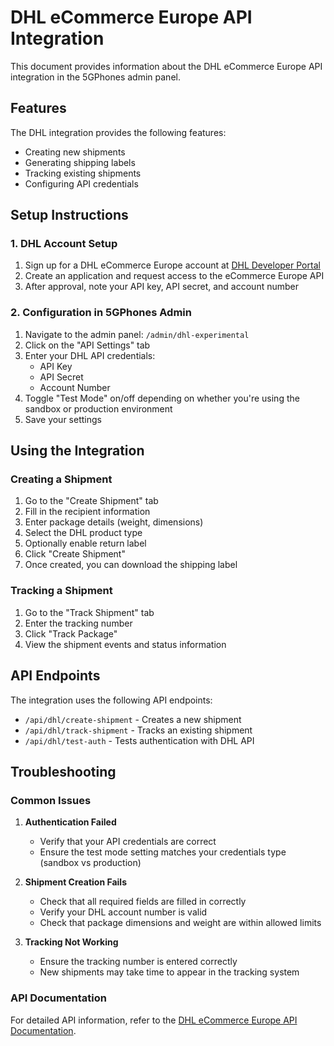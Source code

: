 # DHL eCommerce Europe API Integration

This document provides information about the DHL eCommerce Europe API integration in the 5GPhones admin panel.

## Features

The DHL integration provides the following features:
- Creating new shipments
- Generating shipping labels
- Tracking existing shipments
- Configuring API credentials

## Setup Instructions

### 1. DHL Account Setup

1. Sign up for a DHL eCommerce Europe account at [DHL Developer Portal](https://developer.dhl.com/)
2. Create an application and request access to the eCommerce Europe API
3. After approval, note your API key, API secret, and account number

### 2. Configuration in 5GPhones Admin

1. Navigate to the admin panel: `/admin/dhl-experimental`
2. Click on the "API Settings" tab
3. Enter your DHL API credentials:
   - API Key
   - API Secret
   - Account Number
4. Toggle "Test Mode" on/off depending on whether you're using the sandbox or production environment
5. Save your settings

## Using the Integration

### Creating a Shipment

1. Go to the "Create Shipment" tab
2. Fill in the recipient information
3. Enter package details (weight, dimensions)
4. Select the DHL product type
5. Optionally enable return label
6. Click "Create Shipment"
7. Once created, you can download the shipping label

### Tracking a Shipment

1. Go to the "Track Shipment" tab
2. Enter the tracking number
3. Click "Track Package"
4. View the shipment events and status information

## API Endpoints

The integration uses the following API endpoints:

- `/api/dhl/create-shipment` - Creates a new shipment
- `/api/dhl/track-shipment` - Tracks an existing shipment
- `/api/dhl/test-auth` - Tests authentication with DHL API

## Troubleshooting

### Common Issues

1. **Authentication Failed**
   - Verify that your API credentials are correct
   - Ensure the test mode setting matches your credentials type (sandbox vs production)
   
2. **Shipment Creation Fails**
   - Check that all required fields are filled in correctly
   - Verify your DHL account number is valid
   - Check that package dimensions and weight are within allowed limits

3. **Tracking Not Working**
   - Ensure the tracking number is entered correctly
   - New shipments may take time to appear in the tracking system

### API Documentation

For detailed API information, refer to the [DHL eCommerce Europe API Documentation](https://developer.dhl.com/api-reference/ecommerce-europe).
